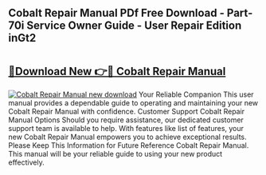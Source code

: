## Cobalt Repair Manual PDf Free Download - Part-70i Service Owner Guide - User Repair Edition inGt2

# <h2><a href="http://bc52980.oget.top/?id=Cobalt+Repair+Manual">🔗Download New 👉🔴 Cobalt Repair Manual</a></h2>

[![Cobalt Repair Manual new download](https://i.imgur.com/5g1atiW.png)](http://bc52980.oget.top/?id=Cobalt+Repair+Manual)
Your Reliable Companion This user manual provides a dependable guide to operating and maintaining your new Cobalt Repair Manual with confidence. Customer Support Cobalt Repair Manual Options Should you require assistance, our dedicated customer support team is available to help. With features like list of features, your new Cobalt Repair Manual empowers you to achieve exceptional results. Please Keep This Information for Future Reference Cobalt Repair Manual. This manual will be your reliable guide to using your new product effectively.

